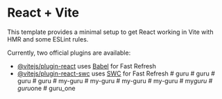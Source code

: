 # React + Vite

This template provides a minimal setup to get React working in Vite with HMR and some ESLint rules.

Currently, two official plugins are available:

- [@vitejs/plugin-react](https://github.com/vitejs/vite-plugin-react/blob/main/packages/plugin-react/README.md) uses [Babel](https://babeljs.io/) for Fast Refresh
- [@vitejs/plugin-react-swc](https://github.com/vitejs/vite-plugin-react-swc) uses [SWC](https://swc.rs/) for Fast Refresh
#   g u r u  
 #   g u r u  
 #   g u r u  
 #   g u r u  
 #   m y - g u r u  
 #   m y - g u r u  
 #   m y - g u r u  
 #   m y - g u r u  
 #   m y _ g u r u  
 #   g u r u _ o n e  
 #   g u r u _ o n e  
 